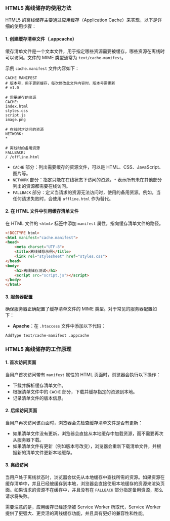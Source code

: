 ### HTML5 离线储存的使用方法

HTML5 的离线储存主要通过应用缓存（Application Cache）来实现，以下是详细的使用步骤：

#### 1. 创建缓存清单文件（.appcache）
缓存清单文件是一个文本文件，用于指定哪些资源需要被缓存，哪些资源在离线时可以访问。文件的 MIME 类型通常为 `text/cache-manifest`。

示例 `cache.manifest` 文件内容如下：
```plaintext
CACHE MANIFEST
# 版本号，用于更新缓存，每次修改此文件内容时，版本号需更新
# v1.0

# 需要缓存的资源
CACHE:
index.html
styles.css
script.js
image.png

# 在线时才访问的资源
NETWORK:
*

# 离线时的备用资源
FALLBACK:
/ /offline.html
```
- `CACHE` 部分：列出需要缓存的资源文件，可以是 HTML、CSS、JavaScript、图片等。
- `NETWORK` 部分：指定只能在在线状态下访问的资源，`*` 表示所有未在其他部分列出的资源都需要在线访问。
- `FALLBACK` 部分：定义当请求的资源无法访问时，使用的备用资源。例如，当任何请求失败时，会使用 `offline.html` 作为替代。

#### 2. 在 HTML 文件中引用缓存清单文件
在 HTML 文件的 `<html>` 标签中添加 `manifest` 属性，指向缓存清单文件的路径。
```html
<!DOCTYPE html>
<html manifest="cache.manifest">
<head>
    <meta charset="UTF-8">
    <title>离线储存示例</title>
    <link rel="stylesheet" href="styles.css">
</head>
<body>
    <h1>离线储存测试</h1>
    <script src="script.js"></script>
</body>
</html>
```

#### 3. 服务器配置
确保服务器正确配置了缓存清单文件的 MIME 类型。对于常见的服务器配置如下：

- **Apache**：在 `.htaccess` 文件中添加以下代码：
```plaintext
AddType text/cache-manifest .appcache
```

### HTML5 离线储存的工作原理

#### 1. 首次访问页面
当用户首次访问带有 `manifest` 属性的 HTML 页面时，浏览器会执行以下操作：
- 下载并解析缓存清单文件。
- 根据清单文件中的 `CACHE` 部分，下载并缓存指定的资源到本地。
- 记录清单文件的版本信息。

#### 2. 后续访问页面
当用户再次访问该页面时，浏览器会先检查缓存清单文件是否有更新：
- 如果清单文件没有更新，浏览器会直接从本地缓存中加载资源，而不需要再次从服务器下载。
- 如果清单文件有更新（例如版本号改变），浏览器会重新下载清单文件，并根据新的清单文件更新本地缓存。

#### 3. 离线访问
当用户处于离线状态时，浏览器会优先从本地缓存中查找所需的资源。如果资源在缓存清单中，并且已经被缓存到本地，浏览器会直接使用本地缓存的资源来渲染页面。如果请求的资源不在缓存中，并且没有在 `FALLBACK` 部分指定备用资源，那么请求将失败。

需要注意的是，应用缓存已经逐渐被 Service Worker 所取代，Service Worker 提供了更强大、更灵活的离线缓存功能，并且具有更好的兼容性和性能。 